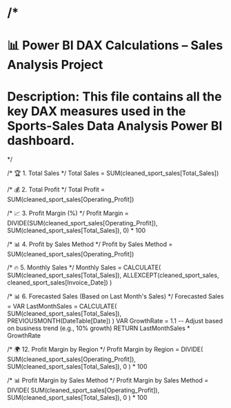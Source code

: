 /* 
==================================================
 📊 Power BI DAX Calculations – Sales Analysis Project
==================================================
 Description: This file contains all the key DAX measures 
 used in the Sports-Sales Data Analysis Power BI dashboard.
==================================================
*/

/* 🏆 1. Total Sales */
Total Sales = SUM(cleaned_sport_sales[Total_Sales])

/* 💰 2. Total Profit */
Total Profit = SUM(cleaned_sport_sales[Operating_Profit])

/* 📈 3. Profit Margin (%) */
Profit Margin = 
DIVIDE(SUM(cleaned_sport_sales[Operating_Profit]), SUM(cleaned_sport_sales[Total_Sales]), 0) * 100

/* 📊 4. Profit by Sales Method */
Profit by Sales Method = SUM(cleaned_sport_sales[Operating_Profit])

/* 🔥 5. Monthly Sales */
Monthly Sales = 
CALCULATE(
    SUM(cleaned_sport_sales[Total_Sales]),
    ALLEXCEPT(cleaned_sport_sales, cleaned_sport_sales[Invoice_Date])
)

/* 📊 6. Forecasted Sales (Based on Last Month's Sales) */
Forecasted Sales = 
VAR LastMonthSales = 
    CALCULATE(
        SUM(cleaned_sport_sales[Total_Sales]),
        PREVIOUSMONTH(DateTable[Date])
    )
VAR GrowthRate = 1.1  -- Adjust based on business trend (e.g., 10% growth)
RETURN LastMonthSales * GrowthRate

/* 🌍 12. Profit Margin by Region */
Profit Margin by Region = 
DIVIDE(
    SUM(cleaned_sport_sales[Operating_Profit]), 
    SUM(cleaned_sport_sales[Total_Sales]), 
    0
) * 100

/* 📊 Profit Margin by Sales Method */
Profit Margin by Sales Method = 
DIVIDE(
    SUM(cleaned_sport_sales[Operating_Profit]), 
    SUM(cleaned_sport_sales[Total_Sales]), 
    0
) * 100
